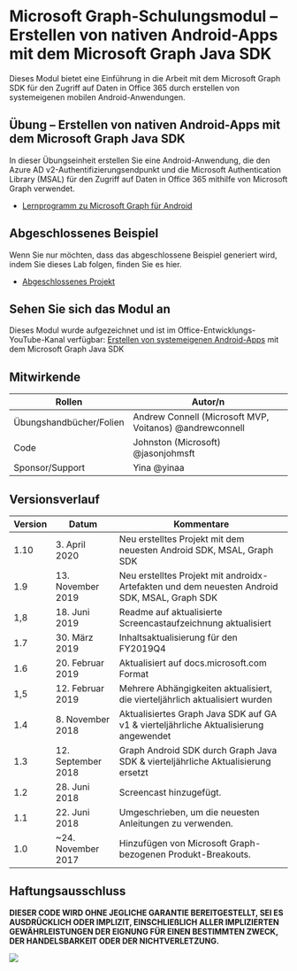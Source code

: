 # <a name="microsoft-graph-training-module---build-android-native-apps-with-the-microsoft-graph-java-sdk"></a>Microsoft Graph-Schulungsmodul – Erstellen von nativen Android-Apps mit dem Microsoft Graph Java SDK

Dieses Modul bietet eine Einführung in die Arbeit mit dem Microsoft Graph SDK für den Zugriff auf Daten in Office 365 durch erstellen von systemeigenen mobilen Android-Anwendungen.

## <a name="lab---build-android-native-apps-with-the-microsoft-graph-java-sdk"></a>Übung – Erstellen von nativen Android-Apps mit dem Microsoft Graph Java SDK

In dieser Übungseinheit erstellen Sie eine Android-Anwendung, die den Azure AD v2-Authentifizierungsendpunkt und die Microsoft Authentication Library (MSAL) für den Zugriff auf Daten in Office 365 mithilfe von Microsoft Graph verwendet.

- [Lernprogramm zu Microsoft Graph für Android](https://docs.microsoft.com/graph/tutorials/android)

## <a name="completed-sample"></a>Abgeschlossenes Beispiel

Wenn Sie nur möchten, dass das abgeschlossene Beispiel generiert wird, indem Sie dieses Lab folgen, finden Sie es hier.

- [Abgeschlossenes Projekt](demo)

## <a name="watch-the-module"></a>Sehen Sie sich das Modul an

Dieses Modul wurde aufgezeichnet und ist im Office-Entwicklungs-YouTube-Kanal verfügbar: [Erstellen von systemeigenen Android-Apps](https://youtu.be/BLmOmv4FSsQ) mit dem Microsoft Graph Java SDK

## <a name="contributors"></a>Mitwirkende

| Rollen                | Autor/n                                               |
| -------------------- | ------------------------------------------------------- |
| Übungshandbücher/Folien | Andrew Connell (Microsoft MVP, Voitanos) @andrewconnell |
| Code                 | Johnston (Microsoft) @jasonjohmsft                |
| Sponsor/Support    | Yina @yinaa                          |

## <a name="version-history"></a>Versionsverlauf

| Version | Datum               | Kommentare                                                                   |
| ------- | ------------------ | -------------------------------------------------------------------------- |
| 1.10    | 3. April 2020      | Neu erstelltes Projekt mit dem neuesten Android SDK, MSAL, Graph SDK                 |
| 1.9     | 13. November 2019  | Neu erstelltes Projekt mit androidx-Artefakten und dem neuesten Android SDK, MSAL, Graph SDK |
| 1,8     | 18. Juni 2019      | Readme auf aktualisierte Screencastaufzeichnung aktualisiert                           |
| 1.7     | 30. März 2019     | Inhaltsaktualisierung für den FY2019Q4                                                   |
| 1.6     | 20. Februar 2019  | Aktualisiert auf docs.microsoft.com Format                                       |
| 1,5     | 12. Februar 2019  | Mehrere Abhängigkeiten aktualisiert, die vierteljährlich aktualisiert wurden                    |
| 1.4     | 8. November 2018   | Aktualisiertes Graph Java SDK auf GA v1 & vierteljährliche Aktualisierung angewendet                |
| 1.3     | 12. September 2018 | Graph Android SDK durch Graph Java SDK & vierteljährliche Aktualisierung ersetzt |
| 1.2     | 28. Juni 2018      | Screencast hinzugefügt.                                                          |
| 1.1     | 22. Juni 2018      | Umgeschrieben, um die neuesten Anleitungen zu verwenden.                                          |
| 1.0     | ~24. November 2017 | Hinzufügen von Microsoft Graph-bezogenen Produkt-Breakouts.                             |

## <a name="disclaimer"></a>Haftungsausschluss

**DIESER CODE  WIRD OHNE JEGLICHE GARANTIE BEREITGESTELLT, SEI ES AUSDRÜCKLICH ODER IMPLIZIT, EINSCHLIEßLICH ALLER IMPLIZIERTEN GEWÄHRLEISTUNGEN DER EIGNUNG FÜR EINEN BESTIMMTEN ZWECK, DER HANDELSBARKEIT ODER DER NICHTVERLETZUNG.**

<!-- markdownlint-disable MD033 -->
<img src="https://telemetry.sharepointpnp.com/msgraph-training-android" />
